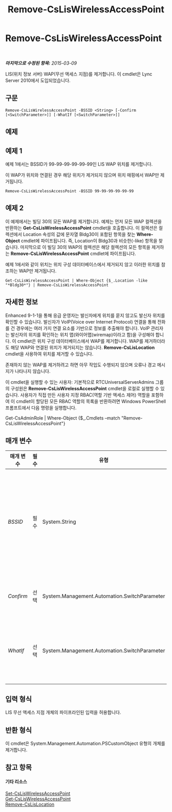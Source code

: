 ﻿---
title: Remove-CsLisWirelessAccessPoint
TOCTitle: Remove-CsLisWirelessAccessPoint
ms:assetid: 656190b0-bde0-4a92-a6b5-b96a389c4863
ms:mtpsurl: https://technet.microsoft.com/ko-kr/library/Gg398461(v=OCS.15)
ms:contentKeyID: 49303853
ms.date: 08/24/2015
mtps_version: v=OCS.15
ms.translationtype: HT
---

# Remove-CsLisWirelessAccessPoint

 

_**마지막으로 수정된 항목:** 2015-03-09_

LIS(위치 정보 서버) WAP(무선 액세스 지점)를 제거합니다. 이 cmdlet은 Lync Server 2010에서 도입되었습니다.

## 구문

    Remove-CsLisWirelessAccessPoint -BSSID <String> [-Confirm [<SwitchParameter>]] [-WhatIf [<SwitchParameter>]]

## 예제

## 예제 1

예제 1에서는 BSSID가 99-99-99-99-99-99인 LIS WAP 위치를 제거합니다.

이 WAP가 위치와 연결된 경우 해당 위치가 제거되지 않으며 위치 매핑에서 WAP만 제거됩니다.

    Remove-CsLisWirelessAccessPoint -BSSID 99-99-99-99-99-99

## 예제 2

이 예제에서는 빌딩 30의 모든 WAP를 제거합니다. 예제는 먼저 모든 WAP 컬렉션을 반환하는 **Get-CsLisWirelessAccessPoint** cmdlet을 호출합니다. 이 컬렉션은 컬렉션에서 Location 속성의 값에 문자열 Bldg30이 포함된 항목을 찾는 **Where-Object** cmdlet에 파이프됩니다. 즉, Location이 Bldg30과 비슷한(-like) 항목을 찾습니다. 마지막으로 이 빌딩 30의 WAP의 컬렉션은 해당 컬렉션의 모든 항목을 제거하는 **Remove-CsLisWirelessAccessPoint** cmdlet에 파이프됩니다.

예제 1에서와 같이 위치는 위치 구성 데이터베이스에서 제거되지 않고 이러한 위치를 참조하는 WAP만 제거됩니다.

    Get-CsLisWirelessAccessPoint | Where-Object {$_.Location -like "*Bldg30*"} | Remove-CsLisWirelessAccessPoint

## 자세한 정보

Enhanced 9-1-1을 통해 응급 운영자는 발신자에게 위치를 묻지 않고도 발신자 위치를 확인할 수 있습니다. 발신자가 VoIP(Voice over Internet Protocol) 연결을 통해 전화를 건 경우에는 여러 가지 연결 요소를 기반으로 정보를 추출해야 합니다. VoIP 관리자는 발신자의 위치를 확인하는 위치 맵(와이어맵(wiremap)이라고 함)을 구성해야 합니다. 이 cmdlet은 위치 구성 데이터베이스에서 WAP를 제거합니다. WAP를 제거하더라도 해당 WAP와 연결된 위치가 제거되지는 않습니다. **Remove-CsLisLocation** cmdlet을 사용하여 위치를 제거할 수 있습니다.

존재하지 않는 WAP를 제거하려고 하면 아무 작업도 수행되지 않으며 오류나 경고 메시지가 나타나지 않습니다.

이 cmdlet을 실행할 수 있는 사용자: 기본적으로 RTCUniversalServerAdmins 그룹의 구성원은 **Remove-CsLisWirelessAccessPoint** cmdlet을 로컬로 실행할 수 있습니다. 사용자가 직접 만든 사용자 지정 RBAC(역할 기반 액세스 제어) 역할을 포함하여 이 cmdlet이 할당된 모든 RBAC 역할의 목록을 반환하려면 Windows PowerShell 프롬프트에서 다음 명령을 실행합니다.

Get-CsAdminRole | Where-Object {$\_.Cmdlets –match "Remove-CsLisWirelessAccessPoint"}

## 매개 변수


<table>
<colgroup>
<col style="width: 25%" />
<col style="width: 25%" />
<col style="width: 25%" />
<col style="width: 25%" />
</colgroup>
<thead>
<tr class="header">
<th>매개 변수</th>
<th>필수</th>
<th>유형</th>
<th>설명</th>
</tr>
</thead>
<tbody>
<tr class="odd">
<td><p><em>BSSID</em></p></td>
<td><p>필수</p></td>
<td><p>System.String</p></td>
<td><p>제거하려는 무선 액세스 지점의 BSSID(Basic Service Set Identifier)입니다. 이 값은 nn-nn-nn-nn-nn-nn 형식(예: 12-34-56-78-90-ab)입니다.</p></td>
</tr>
<tr class="even">
<td><p><em>Confirm</em></p></td>
<td><p>선택</p></td>
<td><p>System.Management.Automation.SwitchParameter</p></td>
<td><p>명령을 실행하기 전에 확인 메시지를 표시합니다.</p></td>
</tr>
<tr class="odd">
<td><p><em>WhatIf</em></p></td>
<td><p>선택</p></td>
<td><p>System.Management.Automation.SwitchParameter</p></td>
<td><p>명령을 실제로 실행하지 않고도 명령이 실행될 경우 발생할 수 있는 현상을 설명합니다.</p></td>
</tr>
</tbody>
</table>


## 입력 형식

LIS 무선 액세스 지점 개체의 파이프라인된 입력을 허용합니다.

## 반환 형식

이 cmdlet은 System.Management.Automation.PSCustomObject 유형의 개체를 제거합니다.

## 참고 항목

#### 기타 리소스

[Set-CsLisWirelessAccessPoint](set-csliswirelessaccesspoint.md)  
[Get-CsLisWirelessAccessPoint](get-csliswirelessaccesspoint.md)  
[Remove-CsLisLocation](remove-cslislocation.md)

